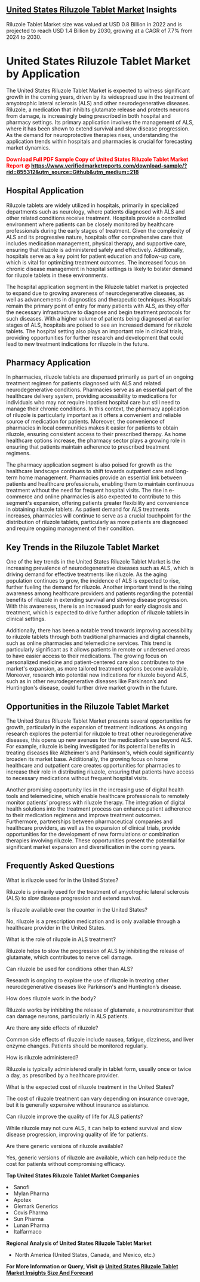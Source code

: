 <h2><a href="https://www.verifiedmarketreports.com/download-sample/?rid=855312&amp;utm_source=Github&amp;utm_medium=218" target="_blank">United States Riluzole Tablet Market</a> Insights</h2><p>Riluzole Tablet Market size was valued at USD 0.8 Billion in 2022 and is projected to reach USD 1.4 Billion by 2030, growing at a CAGR of 7.7% from 2024 to 2030.</p><p><h1>United States Riluzole Tablet Market by Application</h1> <p>The United States Riluzole Tablet Market is expected to witness significant growth in the coming years, driven by its widespread use in the treatment of amyotrophic lateral sclerosis (ALS) and other neurodegenerative diseases. Riluzole, a medication that inhibits glutamate release and protects neurons from damage, is increasingly being prescribed in both hospital and pharmacy settings. Its primary application involves the management of ALS, where it has been shown to extend survival and slow disease progression. As the demand for neuroprotective therapies rises, understanding the application trends within hospitals and pharmacies is crucial for forecasting market dynamics. <strong><p><span class=""><span style="color: #ff0000;"><strong>Download Full PDF Sample Copy of United States Riluzole Tablet Market Report</strong> @ </span><a href="https://www.verifiedmarketreports.com/download-sample/?rid=855312&amp;utm_source=Github&amp;utm_medium=218" target="_blank">https://www.verifiedmarketreports.com/download-sample/?rid=855312&amp;utm_source=Github&amp;utm_medium=218</a></span></p></strong></p> <h2>Hospital Application</h2> <p>Riluzole tablets are widely utilized in hospitals, primarily in specialized departments such as neurology, where patients diagnosed with ALS and other related conditions receive treatment. Hospitals provide a controlled environment where patients can be closely monitored by healthcare professionals during the early stages of treatment. Given the complexity of ALS and its progressive nature, hospitals offer comprehensive care that includes medication management, physical therapy, and supportive care, ensuring that riluzole is administered safely and effectively. Additionally, hospitals serve as a key point for patient education and follow-up care, which is vital for optimizing treatment outcomes. The increased focus on chronic disease management in hospital settings is likely to bolster demand for riluzole tablets in these environments.</p> <p>The hospital application segment in the Riluzole tablet market is projected to expand due to growing awareness of neurodegenerative diseases, as well as advancements in diagnostics and therapeutic techniques. Hospitals remain the primary point of entry for many patients with ALS, as they offer the necessary infrastructure to diagnose and begin treatment protocols for such diseases. With a higher volume of patients being diagnosed at earlier stages of ALS, hospitals are poised to see an increased demand for riluzole tablets. The hospital setting also plays an important role in clinical trials, providing opportunities for further research and development that could lead to new treatment indications for riluzole in the future.</p> <h2>Pharmacy Application</h2> <p>In pharmacies, riluzole tablets are dispensed primarily as part of an ongoing treatment regimen for patients diagnosed with ALS and related neurodegenerative conditions. Pharmacies serve as an essential part of the healthcare delivery system, providing accessibility to medications for individuals who may not require inpatient hospital care but still need to manage their chronic conditions. In this context, the pharmacy application of riluzole is particularly important as it offers a convenient and reliable source of medication for patients. Moreover, the convenience of pharmacies in local communities makes it easier for patients to obtain riluzole, ensuring consistent access to their prescribed therapy. As home healthcare options increase, the pharmacy sector plays a growing role in ensuring that patients maintain adherence to prescribed treatment regimens.</p> <p>The pharmacy application segment is also poised for growth as the healthcare landscape continues to shift towards outpatient care and long-term home management. Pharmacies provide an essential link between patients and healthcare professionals, enabling them to maintain continuous treatment without the need for frequent hospital visits. The rise in e-commerce and online pharmacies is also expected to contribute to this segment's expansion, offering patients greater flexibility and convenience in obtaining riluzole tablets. As patient demand for ALS treatments increases, pharmacies will continue to serve as a crucial touchpoint for the distribution of riluzole tablets, particularly as more patients are diagnosed and require ongoing management of their condition.</p> <h2>Key Trends in the Riluzole Tablet Market</h2> <p>One of the key trends in the United States Riluzole Tablet Market is the increasing prevalence of neurodegenerative diseases such as ALS, which is driving demand for effective treatments like riluzole. As the aging population continues to grow, the incidence of ALS is expected to rise, further fueling the demand for riluzole. Another important trend is the rising awareness among healthcare providers and patients regarding the potential benefits of riluzole in extending survival and slowing disease progression. With this awareness, there is an increased push for early diagnosis and treatment, which is expected to drive further adoption of riluzole tablets in clinical settings.</p> <p>Additionally, there has been a notable trend towards improving accessibility to riluzole tablets through both traditional pharmacies and digital channels, such as online pharmacies and telemedicine services. This trend is particularly significant as it allows patients in remote or underserved areas to have easier access to their medications. The growing focus on personalized medicine and patient-centered care also contributes to the market's expansion, as more tailored treatment options become available. Moreover, research into potential new indications for riluzole beyond ALS, such as in other neurodegenerative diseases like Parkinson’s and Huntington's disease, could further drive market growth in the future.</p> <h2>Opportunities in the Riluzole Tablet Market</h2> <p>The United States Riluzole Tablet Market presents several opportunities for growth, particularly in the expansion of treatment indications. As ongoing research explores the potential for riluzole to treat other neurodegenerative diseases, this opens up new avenues for the medication's use beyond ALS. For example, riluzole is being investigated for its potential benefits in treating diseases like Alzheimer's and Parkinson's, which could significantly broaden its market base. Additionally, the growing focus on home healthcare and outpatient care creates opportunities for pharmacies to increase their role in distributing riluzole, ensuring that patients have access to necessary medications without frequent hospital visits.</p> <p>Another promising opportunity lies in the increasing use of digital health tools and telemedicine, which enable healthcare professionals to remotely monitor patients’ progress with riluzole therapy. The integration of digital health solutions into the treatment process can enhance patient adherence to their medication regimens and improve treatment outcomes. Furthermore, partnerships between pharmaceutical companies and healthcare providers, as well as the expansion of clinical trials, provide opportunities for the development of new formulations or combination therapies involving riluzole. These opportunities present the potential for significant market expansion and diversification in the coming years.</p> <h2>Frequently Asked Questions</h2> <p>What is riluzole used for in the United States?</p> <p>Riluzole is primarily used for the treatment of amyotrophic lateral sclerosis (ALS) to slow disease progression and extend survival.</p> <p>Is riluzole available over the counter in the United States?</p> <p>No, riluzole is a prescription medication and is only available through a healthcare provider in the United States.</p> <p>What is the role of riluzole in ALS treatment?</p> <p>Riluzole helps to slow the progression of ALS by inhibiting the release of glutamate, which contributes to nerve cell damage.</p> <p>Can riluzole be used for conditions other than ALS?</p> <p>Research is ongoing to explore the use of riluzole in treating other neurodegenerative diseases like Parkinson's and Huntington’s disease.</p> <p>How does riluzole work in the body?</p> <p>Riluzole works by inhibiting the release of glutamate, a neurotransmitter that can damage neurons, particularly in ALS patients.</p> <p>Are there any side effects of riluzole?</p> <p>Common side effects of riluzole include nausea, fatigue, dizziness, and liver enzyme changes. Patients should be monitored regularly.</p> <p>How is riluzole administered?</p> <p>Riluzole is typically administered orally in tablet form, usually once or twice a day, as prescribed by a healthcare provider.</p> <p>What is the expected cost of riluzole treatment in the United States?</p> <p>The cost of riluzole treatment can vary depending on insurance coverage, but it is generally expensive without insurance assistance.</p> <p>Can riluzole improve the quality of life for ALS patients?</p> <p>While riluzole may not cure ALS, it can help to extend survival and slow disease progression, improving quality of life for patients.</p> <p>Are there generic versions of riluzole available?</p> <p>Yes, generic versions of riluzole are available, which can help reduce the cost for patients without compromising efficacy.</p> </p><p><strong>Top United States Riluzole Tablet Market Companies</strong></p><div data-test-id=""><p><li>Sanofi</li><li> Mylan Pharma</li><li> Apotex</li><li> Glemark Generics</li><li> Covis Pharma</li><li> Sun Pharma</li><li> Lunan Pharma</li><li> Italfarmaco</li></p><div><strong>Regional Analysis of&nbsp;United States Riluzole Tablet Market</strong></div><ul><li dir="ltr"><p dir="ltr">North America&nbsp;(United States, Canada, and Mexico, etc.)</p></li></ul><p><strong>For More Information or Query, Visit @&nbsp;</strong><strong><a href="https://www.verifiedmarketreports.com/product/riluzole-tablet-market/?utm_source=Github&amp;utm_medium=218" target="_blank">United States Riluzole Tablet Market Insights Size And Forecast</a></strong></p></div>
